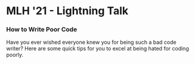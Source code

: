 # MLH '21 - Lightning Talk

### How to Write Poor Code

Have you ever wished everyone knew you for being such a bad code writer? Here are some quick tips for you to excel at being hated for coding poorly.
